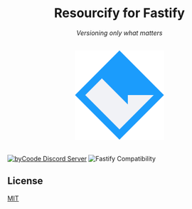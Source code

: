 <div align="center">
    
# Resourcify for Fastify

*Versioning only what matters*

<br>

<img src="ASSETS/byCoode.svg" alt="byCoode Logo" width="200" height="auto">

<br>
<br>

</div>


[![byCoode Discord Server](https://img.shields.io/discord/800519993602211890?color=%23738ADB&label=byCoode&logo=discord&logoColor=%23738ADB&labelColor=%23f1f2f6)](https://discord.gg/Mgt39Rm8dn)
![Fastify Compatibility](https://img.shields.io/badge/Fastify%20Compatibility-4.x-blue?logo=fastify&color=%23ff6b81&logoColor=%23ff6b81&labelColor=%23f1f2f6)

## License
[MIT](../LICENSE)
